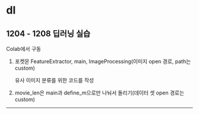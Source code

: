 # dl
## 1204 - 1208 딥러닝 실습
Colab에서 구동

1. 포켓몬 FeatureExtractor, main, ImageProcessing(이미지 open 경로, path는 custom)

   유사 이미지 분류를 위한 코드를 작성










3. movie_len은 main과 define_m으로만 나눠서 돌리기(데이터 셋 open 경로는 custom)

---------------------------------------------------------------------------


